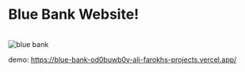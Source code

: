 <h1>
  Blue Bank Website!
</h1> 
<br />
<img src="blob:https://vercel.com/d797b458-1a68-41af-a637-00567ee4414e" alt="blue bank" />


demo: https://blue-bank-od0buwb0v-ali-farokhs-projects.vercel.app/
